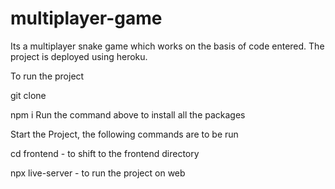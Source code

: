 # multiplayer-game
Its a multiplayer snake game which works on the basis of code entered.
The project is deployed using heroku.

To run the project

git clone

npm i
Run the command above to install all the packages

Start the Project, the following commands are to be run

cd frontend - to shift to the frontend directory

npx live-server - to run the project on web


